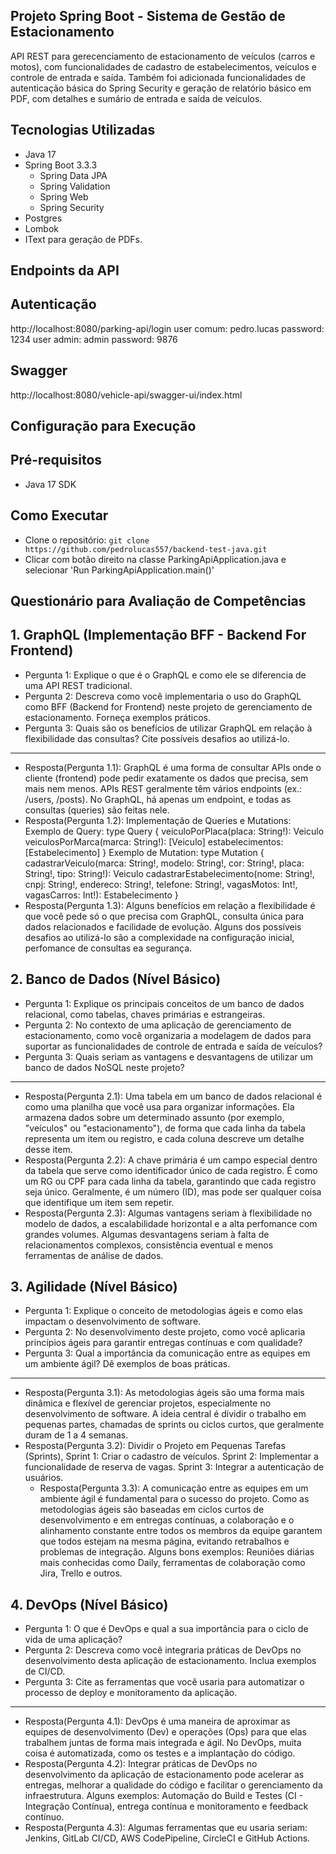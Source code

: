 ## Projeto Spring Boot - Sistema de Gestão de Estacionamento
API REST para gerecenciamento de estacionamento de veículos (carros e motos), com funcionalidades de cadastro de estabelecimentos, veículos e controle de entrada e saída.
Também foi adicionada funcionalidades de autenticação básica do Spring Security e geração de relatório básico em PDF, com detalhes e sumário de entrada e saída de veículos.

## Tecnologias Utilizadas
- Java 17
- Spring Boot 3.3.3
    - Spring Data JPA
    - Spring Validation
    - Spring Web
    - Spring Security
- Postgres
- Lombok
- IText para geração de PDFs.

## Endpoints da API
## Autenticação
http://localhost:8080/parking-api/login
user comum: pedro.lucas
password: 1234
user admin: admin
password: 9876

## Swagger
http://localhost:8080/vehicle-api/swagger-ui/index.html

## Configuração para Execução
## Pré-requisitos
- Java 17 SDK

## Como Executar
- Clone o repositório:
  `git clone https://github.com/pedrolucas557/backend-test-java.git`
- Clicar com botão direito na classe ParkingApiApplication.java e selecionar 'Run ParkingApiApplication.main()'

## Questionário para Avaliação de Competências
## 1. GraphQL (Implementação BFF - Backend For Frontend)
- Pergunta 1: Explique o que é o GraphQL e como ele se diferencia de uma API REST tradicional.
- Pergunta 2: Descreva como você implementaria o uso do GraphQL como BFF (Backend for Frontend) neste projeto de 
gerenciamento de estacionamento. Forneça exemplos práticos.
- Pergunta 3: Quais são os benefícios de utilizar GraphQL em relação à flexibilidade das consultas?
Cite possíveis desafios ao utilizá-lo.
- - -
- Resposta(Pergunta 1.1): GraphQL é uma forma de consultar APIs onde o cliente (frontend) pode pedir exatamente os dados
que precisa, sem mais nem menos. APIs REST geralmente têm vários endpoints (ex.: /users, /posts). No GraphQL, há apenas
um endpoint, e todas as consultas (queries) são feitas nele.
- Resposta(Pergunta 1.2): Implementação de Queries e Mutations:
Exemplo de Query:
type Query {
  veiculoPorPlaca(placa: String!): Veiculo
  veiculosPorMarca(marca: String!): [Veiculo]
  estabelecimentos: [Estabelecimento]
  }
Exemplo de Mutation:
  type Mutation {
  cadastrarVeiculo(marca: String!, modelo: String!, cor: String!, placa: String!, tipo: String!): Veiculo
  cadastrarEstabelecimento(nome: String!, cnpj: String!, endereco: String!, telefone: String!, vagasMotos: Int!, vagasCarros: Int!): Estabelecimento
  }
- Resposta(Pergunta 1.3): Alguns benefícios em relação a flexibilidade é que você pede só o que precisa com GraphQL, 
consulta única para dados relacionados e facilidade de 
evolução. Alguns dos possíveis desafios ao utilizá-lo são a complexidade na configuração inicial, perfomance de 
consultas ea segurança.

## 2. Banco de Dados (Nível Básico)
- Pergunta 1: Explique os principais conceitos de um banco de dados relacional, como tabelas,
chaves primárias e estrangeiras.
- Pergunta 2: No contexto de uma aplicação de gerenciamento de estacionamento, como você organizaria a modelagem
de dados para suportar as funcionalidades de controle de entrada e saída de veículos?
- Pergunta 3: Quais seriam as vantagens e desvantagens de utilizar um banco de dados NoSQL neste projeto?
- - -
- Resposta(Pergunta 2.1): Uma tabela em um banco de dados relacional é como uma planilha que você usa para organizar 
informações. Ela armazena dados sobre um determinado assunto (por exemplo, "veículos" ou "estacionamento"),
de forma que cada linha da tabela representa um item ou registro, e cada coluna descreve um detalhe desse item.
- Resposta(Pergunta 2.2): A chave primária é um campo especial dentro da tabela que serve como identificador único de
cada registro. É como um RG ou CPF para cada linha da tabela, garantindo que cada registro seja único. Geralmente,
é um número (ID), mas pode ser qualquer coisa que identifique um item sem repetir.
- Resposta(Pergunta 2.3): Algumas vantagens seriam à flexibilidade no modelo de dados, a escalabilidade horizontal e a 
alta perfomance com grandes volumes.
Algumas desvantagens seriam à falta de relacionamentos complexos, consistência eventual e menos ferramentas de análise 
de dados.

## 3. Agilidade (Nível Básico)

- Pergunta 1: Explique o conceito de metodologias ágeis e como elas impactam o desenvolvimento de software.
- Pergunta 2: No desenvolvimento deste projeto, como você aplicaria princípios ágeis para garantir entregas contínuas
e com qualidade?
- Pergunta 3: Qual a importância da comunicação entre as equipes em um ambiente ágil? Dê exemplos de boas práticas.
- - -
- Resposta(Pergunta 3.1):
  As metodologias ágeis são uma forma mais dinâmica e flexível de gerenciar projetos, especialmente no desenvolvimento
de software. A ideia central é dividir o trabalho em pequenas partes, chamadas de sprints ou ciclos curtos,
que geralmente duram de 1 a 4 semanas. 
- Resposta(Pergunta 3.2): Dividir o Projeto em Pequenas Tarefas (Sprints), Sprint 1: Criar o cadastro de veículos.
  Sprint 2: Implementar a funcionalidade de reserva de vagas.
  Sprint 3: Integrar a autenticação de usuários.
  - Resposta(Pergunta 3.3): A comunicação entre as equipes em um ambiente ágil é fundamental para o sucesso do projeto.
  Como as metodologias ágeis são baseadas em ciclos curtos de desenvolvimento e em entregas contínuas, a colaboração
  e o alinhamento constante entre todos os membros da equipe garantem que todos estejam na mesma página, evitando
  retrabalhos e problemas de integração. Alguns bons exemplos: Reuniões diárias mais conhecidas como Daily, ferramentas
  de colaboração como Jira, Trello e outros.

## 4. DevOps (Nível Básico)
- Pergunta 1: O que é DevOps e qual a sua importância para o ciclo de vida de uma aplicação?
- Pergunta 2: Descreva como você integraria práticas de DevOps no desenvolvimento desta aplicação de estacionamento.
Inclua exemplos de CI/CD.
- Pergunta 3: Cite as ferramentas que você usaria para automatizar o processo de deploy e monitoramento da aplicação.
- - -
- Resposta(Pergunta 4.1): DevOps é uma maneira de aproximar as equipes de desenvolvimento (Dev) e operações (Ops)
para que elas trabalhem juntas de forma mais integrada e ágil. No DevOps, muita coisa é automatizada, como os testes e 
a implantação do código.
- Resposta(Pergunta 4.2): Integrar práticas de DevOps no desenvolvimento da aplicação de estacionamento pode acelerar
as entregas, melhorar a qualidade do código e facilitar o gerenciamento da infraestrutura. Alguns exemplos:
Automação do Build e Testes (CI - Integração Contínua), entrega contínua e monitoramento e feedback contínuo. 
- Resposta(Pergunta 4.3): Algumas ferramentas que eu usaria seriam: Jenkins, GitLab CI/CD, AWS CodePipeline, CircleCI e
GitHub Actions.